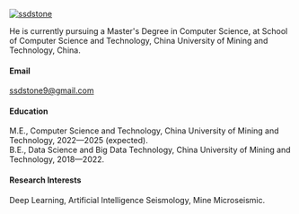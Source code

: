 

[![ssdstone](https://img.shields.io/badge/senli1073-github-blue?logo=github)](https://github.com/ssdstone)

He is currently pursuing a Master's Degree in Computer Science, at School of Computer Science and Technology, China University of Mining and Technology, China.

#### Email
ssdstone9@gmail.com

#### Education
M.E., Computer Science and Technology, China University of Mining and Technology, 2022—2025 (expected).\
B.E., Data Science and Big Data Technology, China University of Mining and Technology, 2018—2022.

#### Research Interests
Deep Learning, Artificial Intelligence Seismology, Mine Microseismic.

